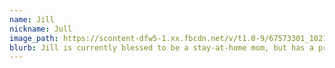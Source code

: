 ```yaml
---
name: Jill
nickname: Jull
image_path: https://scontent-dfw5-1.xx.fbcdn.net/v/t1.0-9/67573301_10216854105039745_405699256410701824_o.jpg?_nc_cat=107&_nc_oc=AQlSyL9NvK89gWeBZ62Yt5rKlpFvMh0ZeAg6mCk2EZP93ZxkqcGO1Cn06hvxjMada_WYsihOuPhgmXY6xSPYiBv1&_nc_ht=scontent-dfw5-1.xx&oh=3e45ea366c00cb58bac334c01aaed805&oe=5DA25108
blurb: Jill is currently blessed to be a stay-at-home mom, but has a professional background in Senior Care and Event Planning. Her hobbies include volunteering, rescuing and rehabilitating local wildlife, and anything and everything that lets her flex her creative muscles. She bakes, builds, paints, sews, and crafts; and she encourages everyone around her to do the same. Jill believes most people, especially women, have an innate desire to create. Jill has her hands full with three kids, pets, rescues, and arts supplies, just the way she likes it!
---
```

